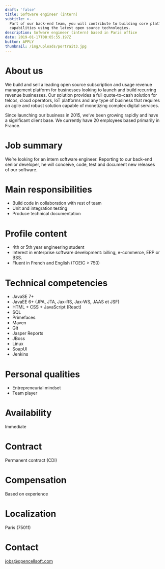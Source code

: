 ```yaml
---
draft: 'false'
title: Software engineer (intern)
subtitle: >-
  Part of our back-end team, you will contribute to building core platform
  capabilities using the latest open source technologies. 
description: Sofware engineer (intern) based in Paris office
date: 2019-01-17T08:05:55.197Z
button: APPLY
thumbnail: /img/uploads/portrait3.jpg
---
```

# **About us**

We build and sell a leading open source subscription and usage revenue management platform for businesses looking to launch and build recurring revenue businesses. Our solution provides a full quote-to-cash solution for telcos, cloud operators, IoT platforms and any type of business that requires an agile and robust solution capable of monetizing complex digital services.

Since launching our business in 2015, we’ve been growing rapidly and have a significant client base. We currently have 20 employees based primarily in France.



# Job summary

We’re looking for an intern software engineer. Reporting to our back-end senior developer, he will conceive, code, test and document new releases of our software.



# Main responsibilities

* Build code in collaboration with rest of team
* Unit and integration testing
* Produce technical documentation



# Profile content

* 4th or 5th year engineering student
* Interest in enterprise software development: billing, e-commerce, ERP or BSS.
* Fluent in French and English (TOEIC > 750)



# Technical competencies

* JavaSE 7+
* JavaEE 6+ (JPA, JTA, Jax-RS, Jax-WS, JAAS et JSF)
* HTML + CSS + JavaScript (React)
* SQL
* Primefaces
* Maven
* Git
* Jasper Reports
* JBoss
* Linux
* SoapUI
* Jenkins



# Personal qualities

* Entrepreneurial mindset
* Team player



# Availability

Immediate



# Contract

Permanent contract (CDI)



# Compensation

Based on experience



# Localization

Paris (75011)



# Contact

jobs@opencellsoft.com
